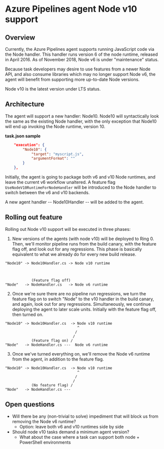 # Azure Pipelines agent Node v10 support

## Overview

Currently, the Azure Pipelines agent supports running JavaScript code via the Node handler. This handler runs version 6 of the node runtime, released in April 2016.  As of November 2018, Node v6 is under "maintenance" status.

Because task developers may desire to use features from a newer Node API, and also consume libraries which may no longer support Node v6, the agent will benefit from supporting more up-to-date Node versions.

Node v10 is the latest version under LTS status.

## Architecture

The agent will support a new handler: Node10. Node10 will syntactically look the same as the existing Node handler, with the only exception that Node10 will end up invoking the Node runtime, version 10.

**task.json sample**

``` json
    "execution": {
        "Node10": {
            "target": "myscript.js",
            "argumentFormat": ""
        }
    },
```

Initially, the agent is going to package both v6 and v10 Node runtimes, and leave the current v6 workflow unaltered. A feature flag `UseNodeV10RuntimeForNodeHandler` will be introduced to the Node handler to switch between the v6 and v10 backends.

A new agent handler -- Node10Handler -- will be added to the agent.

## Rolling out feature

Rolling out Node v10 support will be executed in three phases:

1. New versions of the agents (with node v10) will be deployed to Ring 0. Then, we'll monitor pipeline runs from the build canary, with the feature flag off, and look out for any regressions. This phase is basically equivalent to what we already do for every new build release.

```
"Node10" -> Node10Handler.cs -> Node v10 runtime
    
    
    
            (Feature flag off)
"Node"   -> NodeHandler.cs   -> Node v6 runtime
```

2. Once we're sure there are no pipeline run regressions, we turn the feature flag on to switch "Node" to the v10 handler in the build canary, and again, look out for any regressions. Simultaneously, we continue deploying the agent to later scale units. Initially with the feature flag off, then turned on.

```
"Node10" -> Node10Handler.cs  -> Node v10 runtime
                                 ^
                                /
                               /
            (Feature flag on) /
"Node"   -> NodeHandler.cs ---  Node v6 runtime
```

3. Once we've turned everything on, we'll remove the Node v6 runtime from the agent, in addition to the feature flag.

```
"Node10" -> Node10Handler.cs  -> Node v10 runtime
                                 ^
                                /
                               /
            (No feature flag) /
"Node"   -> NodeHandler.cs ---
```

## Open questions

- Will there be any (non-trivial to solve) impediment that will block us from removing the Node v6 runtime?
  - Option: leave both v6 and v10 runtimes side by side
- Should node v10 tasks demand a minimum agent version?
  - What about the case where a task can support both node + PowerShell environments
